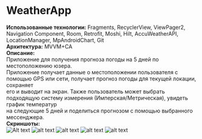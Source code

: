 # WeatherApp  
**Использованные технологии:** Fragments, RecyclerView, ViewPager2, Navigation Component, Room, Retrofit, Moshi, Hilt, AccuWeatherAPI, LocationManager, MpAndroidChart, Git  
**Архитектура:** MVVM+CA  
**Описание:**  
Приложение для получения прогноза погоды на 5 дней по местоположению юзера.  
Приложение получает данные о местоположении пользователя с помощью GPS или сети, получает прогноз погоды для текущей локации, сохраняет  
его и выводит на экран. Также пользователь может выбрать подходящую систему измерения (Имперская/Метрическая), увидеть график температур  
на следующие 5 дней и поделиться прогнозом с помощью выбранного мессенджера.  
**Скриншоты:**   
![Alt text](https://github.com/markvtailor/WeatherApp/blob/master/1.jpg?raw=true)
![alt text](https://github.com/markvtailor/WeatherApp/blob/master/2.jpg?raw=true)
![alt text](https://github.com/markvtailor/WeatherApp/blob/master/3.jpg?raw=true)
![alt text](https://github.com/markvtailor/WeatherApp/blob/master/4.jpg?raw=true)
![alt text](https://github.com/markvtailor/WeatherApp/blob/master/5.jpg?raw=true)


